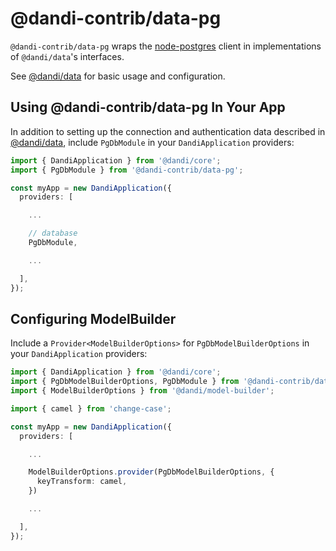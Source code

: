 # @dandi-contrib/data-pg

`@dandi-contrib/data-pg` wraps the [node-postgres](https://node-postgres.com/)
client in implementations of `@dandi/data`'s interfaces.

See [@dandi/data](../data) for basic usage and configuration.

## Using @dandi-contrib/data-pg In Your App

In addition to setting up the connection and authentication data
described in [@dandi/data](../data#Configuration), include `PgDbModule`
in your `DandiApplication` providers:

```typescript
import { DandiApplication } from '@dandi/core';
import { PgDbModule } from '@dandi-contrib/data-pg';

const myApp = new DandiApplication({
  providers: [

    ...

    // database
    PgDbModule,

    ...

  ],
});
```

## Configuring ModelBuilder

Include a `Provider<ModelBuilderOptions>` for `PgDbModelBuilderOptions`
in your `DandiApplication` providers:

```typescript
import { DandiApplication } from '@dandi/core';
import { PgDbModelBuilderOptions, PgDbModule } from '@dandi-contrib/data-pg';
import { ModelBuilderOptions } from '@dandi/model-builder';

import { camel } from 'change-case';

const myApp = new DandiApplication({
  providers: [

    ...

    ModelBuilderOptions.provider(PgDbModelBuilderOptions, {
      keyTransform: camel,
    })

    ...

  ],
});
```
